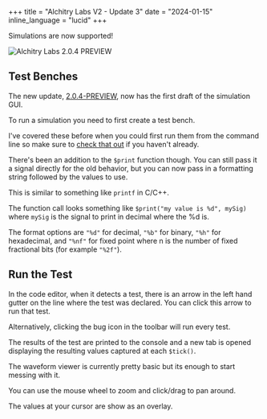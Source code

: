 +++
title = "Alchitry Labs V2 - Update 3"
date = "2024-01-15"
inline_language = "lucid"
+++

Simulations are now supported!

![Alchitry Labs 2.0.4 PREVIEW](https://cdn.alchitry.com/labs-v2/alchitry-labs-2.0.4-preview.png)

## Test Benches

The new update, [2.0.4-PREVIEW](https://alchitry.com/Alchitry-Labs-V2/download.html), now has the first draft of the
simulation GUI.

To run a simulation you need to first create a test bench.

I've covered these before when you could first run them from the command line so make sure
to [check that out](@/news/lucid-v2-update-2.md) if you haven't already.

There's been an addition to the `$print` function though. You can still pass it a signal directly for the old behavior,
but you can now pass in a formatting string followed by the values to use.

This is similar to something like `printf` in C/C++.

The function call looks something like `$print("my value is %d", mySig)` where `mySig` is the signal to print in decimal
where the %d is.

The format options are `"%d"` for decimal, `"%b"` for binary, `"%h"` for hexadecimal, and `"%nf"` for fixed point where
n is the number of fixed fractional bits (for example `"%2f"`).

## Run the Test

In the code editor, when it detects a test, there is an arrow in the left hand gutter on the line where the test was
declared. You can click this arrow to run that test.

Alternatively, clicking the bug icon in the toolbar will run every test.

The results of the test are printed to the console and a new tab is opened displaying the resulting values captured at
each `$tick()`.

The waveform viewer is currently pretty basic but its enough to start messing with it.

You can use the mouse wheel to zoom and click/drag to pan around.

The values at your cursor are show as an overlay.
